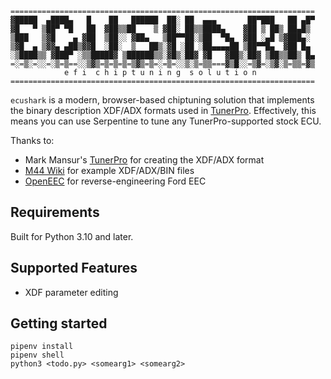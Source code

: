 ```
====================================================================
▓█████  ▄████▄   █    ██   ██████  ██░ ██  ▄▄▄       ██▀███   ██ ▄█▀
▓█   ▀ ▒██▀ ▀█   ██  ▓██▒▒██    ▒ ▓██░ ██▒▒████▄    ▓██ ▒ ██▒ ██▄█▒ 
▒███   ▒▓█    ▄ ▓██  ▒██░░ ▓██▄   ▒██▀▀██░▒██  ▀█▄  ▓██ ░▄█ ▒▓███▄░ 
▒▓█  ▄ ▒▓▓▄ ▄██▒▓▓█  ░██░  ▒   ██▒░▓█ ░██ ░██▄▄▄▄██ ▒██▀▀█▄  ▓██ █▄ 
░▒████▒▒ ▓███▀ ░▒▒█████▓ ▒██████▒▒░▓█▒░██▓ ▓█   ▓██▒░██▓ ▒██▒▒██▒ █▄
=░=▒░=░░=░▒=▒==░░▒▓▒=▒=▒=▒=▒▓▒=▒=░=▒=░░▒░▒=▒▒===▓▒█░░=▒▓=░▒▓░▒=▒▒=▓▒
            e f i  c h i p t u n i n g  s o l u t i o n            
====================================================================
```
`ecushark` is a modern, browser-based chiptuning solution that implements the
binary description XDF/ADX formats used in [TunerPro](https://tunerpro.net/).
Effectively, this means you can use Serpentine to tune any TunerPro-supported stock
ECU. 

Thanks to:
- Mark Mansur's [TunerPro](https://tunerpro.net/) for creating the XDF/ADX format
- [M44 Wiki](https://m44.fandom.com/wiki/M44_Wiki) for example XDF/ADX/BIN files
- [OpenEEC](https://github.com/OpenEEC-Project) for reverse-engineering Ford EEC

## Requirements
Built for Python 3.10 and later.

## Supported Features
- XDF parameter editing

## Getting started

    pipenv install
    pipenv shell
    python3 <todo.py> <somearg1> <somearg2>